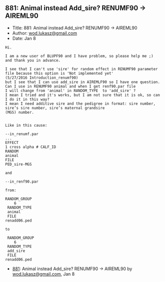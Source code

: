 ## 881: Animal instead Add_sire? RENUMF90 -> AIREML90

- Title: 881: Animal instead Add_sire? RENUMF90 -> AIREML90
- Author: wod.lukasz@gmail.com
- Date: Jan 8

```
Hi.

I am a new user of BLUPF90 and I have problem, so please help me ;) and thank you in advance.

I see that I can't use 'sire' for random effect in RENUMF90 parameter file because this option is 'Not implemented yet'
(5/27/2016 Introduction_renumf90) 
but I see that I can use add_sire in AIREMLF90 so I have one question.
Can I use in RENUMF90 animal and when I get renf90.par file
I will change from 'animal' in RANDOM_TYPE  to 'add_sire' ? 
I mean I tried and it's works, but I am not sure that it is ok, so can I do it in this way?
I mean I need additive sire and the pedigree in format: sire number, sire’s sire number, sire’s maternal grandsire
(MGS) number.


Like in this cause:

--in_renumf.par
...
EFFECT
1 cross alpha # CALF_ID
RANDOM
animal
FILE
PED_sire-MGS

and

--in_renf90.par

from: 

RANDOM_GROUP
    6 
 RANDOM_TYPE
 animal   
 FILE
renadd06.ped	

to

 RANDOM_GROUP
    6 
 RANDOM_TYPE
 add_sire   
 FILE
renadd06.ped 
```

- [881](0881.md): Animal instead Add_sire? RENUMF90 -&gt; AIREML90 by wod.lukasz@gmail.com, Jan 8
